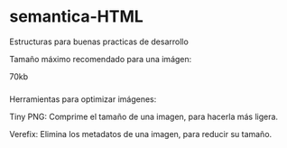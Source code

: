# semantica-HTML
Estructuras para buenas practicas de desarrollo

Tamaño máximo recomendado para una imágen:

70kb
###
Herramientas para optimizar imágenes:

Tiny PNG: Comprime el tamaño de una imagen, para hacerla más ligera.

Verefix: Elimina los metadatos de una imagen, para reducir su tamaño.
